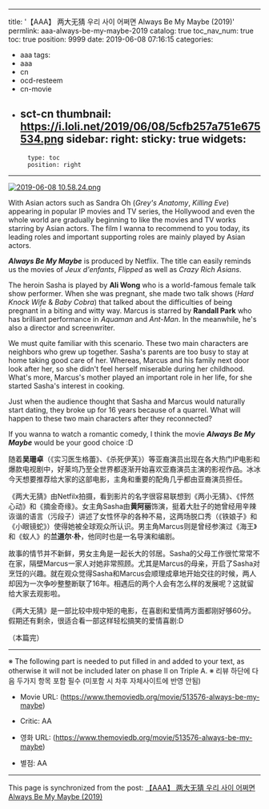 
---
title: '【AAA】 两大无猜 우리 사이 어쩌면 Always Be My Maybe (2019)'
permlink: aaa-always-be-my-maybe-2019
catalog: true
toc_nav_num: true
toc: true
position: 9999
date: 2019-06-08 07:16:15
categories:
- aaa
tags:
- aaa
- cn
- ocd-resteem
- cn-movie
- sct-cn
thumbnail: https://i.loli.net/2019/06/08/5cfb257a751e675534.png
sidebar:
    right:
        sticky: true
widgets:
    -
        type: toc
        position: right
---


[![2019-06-08 10.58.24.png](https://i.loli.net/2019/06/08/5cfb257a751e675534.png)](https://i.loli.net/2019/06/08/5cfb257a751e675534.png)

With Asian actors such as Sandra Oh (*Grey's Anatomy*, *Killing Eve*) appearing in popular IP movies and TV series, the Hollywood and even the whole world are gradually beginning to like the movies and TV works starring by Asian actors. The film I wanna to recommend to you today, its leading roles and important supporting roles are mainly played by Asian actors.

***Always Be My Maybe*** is produced by Netflix. The title can easily reminds us the movies of *Jeux d'enfants*‎, *Flipped‎* as well as *Crazy Rich Asians*‎.

The heroin Sasha is played by **Ali Wong** who is a world-famous female talk show performer. When she was pregnant, she made two talk shows (*Hard Knock Wife* & *Baby Cobra*) that talked about the difficulties of being pregnant in a biting and witty way. Marcus is starred by **Randall Park** who has brilliant performance in *Aquaman*‎ and *Ant-Man*. In the meanwhile, he's also a director and screenwriter.

We must quite familiar with this scenario. These two main characters are neighbors who grew up together. Sasha's parents are too busy to stay at home taking good care of her. Whereas, Marcus and his family next door look after her, so she didn't feel herself miserable during her childhood. What's more, Marcus's mother played an important role in her life, for she started Sasha's interest in cooking. 

Just when the audience thought that Sasha and Marcus would naturally start dating, they broke up for 16 years because of a quarrel. What will happen to these two main characters after they reconnected?

If you wanna to watch a romantic comedy, I think the movie ***Always Be My Maybe*** would be your good choice :D

随着**吴珊卓**（《实习医生格蕾》、《杀死伊芙》）等亚裔演员出现在各大热门IP电影和爆款电视剧中，好莱坞乃至全世界都逐渐开始喜欢亚裔演员主演的影视作品。冰冰今天想要推荐给大家的这部电影，主角和重要的配角几乎都由亚裔演员担任。

《两大无猜》由Netfilx拍摄，看到影片的名字很容易联想到《两小无猜》、《怦然心动》和《摘金奇缘》。女主角Sasha由**黄阿丽**饰演，挺着大肚子的她曾经用辛辣诙谐的语言（污段子）讲述了女性怀孕的各种不易，这两场脱口秀（《铁娘子》和《小眼镜蛇》）使得她被全球观众所认识。男主角Marcus则是曾经参演过《海王》和《蚁人》的**兰道尔·朴**，他同时也是一名导演和编剧。

故事的情节并不新鲜，男女主角是一起长大的邻居。Sasha的父母工作很忙常常不在家，隔壁Marcus一家人对她非常照顾。尤其是Marcus的母亲，开启了Sasha对烹饪的兴趣。就在观众觉得Sasha和Marcus会顺理成章地开始交往的时候，两人却因为一次争吵整整断联了16年。相遇后的两个人会有怎么样的发展呢？这就留给大家去观影啦。

《两大无猜》是一部比较中规中矩的电影，在喜剧和爱情两方面都刚好够60分。假期还有剩余，很适合看一部这样轻松搞笑的爱情喜剧:D

（本篇完）

---
※ The following part is needed to put filled in and added to your text, as otherwise it will not be included later on phase II on Triple A.
※ 리뷰 하단에 다음 두가지 항목 포함 필수 (미포함 시 차후 자체사이트에 반영 안됨)

* Movie URL: (https://www.themoviedb.org/movie/513576-always-be-my-maybe)
* Critic: AA

* 영화 URL: (https://www.themoviedb.org/movie/513576-always-be-my-maybe)
* 별점: AA

- - -

This page is synchronized from the post: [【AAA】 两大无猜 우리 사이 어쩌면 Always Be My Maybe (2019)](https://steemit.com/@nostalgic1212/aaa-always-be-my-maybe-2019)
